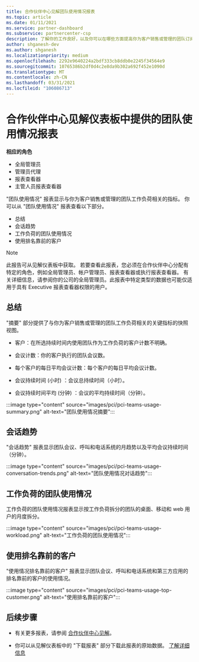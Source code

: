 ```yaml
---
title: 合作伙伴中心见解团队使用情况报表
ms.topic: article
ms.date: 01/11/2021
ms.service: partner-dashboard
ms.subservice: partnercenter-csp
description: 了解你的工作良好，以及你可以在哪些方面提高你为客户销售或管理的团队订阅的使用情况。
author: shganesh-dev
ms.author: shganesh
ms.localizationpriority: medium
ms.openlocfilehash: 2292e9640224a2bdf333cb8ddb0e2245f34564e9
ms.sourcegitcommit: 10765386b2df0d4c2e8da9b302a692f452e1090d
ms.translationtype: MT
ms.contentlocale: zh-CN
ms.lasthandoff: 03/31/2021
ms.locfileid: "106086713"
---
```

# <a name="teams-usage-report-available-from-the-partner-center-insights-dashboard"></a>合作伙伴中心见解仪表板中提供的团队使用情况报表

**相应的角色**

- 全局管理员
- 管理员代理
- 报表查看器
- 主管人员报表查看器

"团队使用情况" 报表显示与你为客户销售或管理的团队工作负荷相关的指标。 你可以从 "团队使用情况" 报表查看以下部分。

- 总结
- 会话趋势
- 工作负荷的团队使用情况
- 使用排名靠前的客户

 > [!NOTE]
 > 此报告可从见解仪表板中获取。 若要查看此报表，您必须在合作伙伴中心分配有特定的角色，例如全局管理员、帐户管理员、报表查看器或执行报表查看器。 有关详细信息，请参阅你的公司的全局管理员。此报表中特定类型的数据也可能仅适用于具有 Executive 报表查看器权限的用户。

## <a name="summary"></a>总结

"摘要" 部分提供了与你为客户销售或管理的团队工作负荷相关的关键指标的快照视图。  

- 客户：在所选持续时间内使用团队作为工作负荷的客户计数不明确。

- 会议计数：你的客户执行的团队会议数。

- 每个客户的每日平均会议计数：每个客户的每日平均会议计数。 

- 会议持续时间 (小时) ：会议总持续时间（小时）。 

- 会议持续时间平均 (分钟) ：会议的平均持续时间（分钟）。 

:::image type="content" source="images/pci/pci-teams-usage-summary.png" alt-text="团队使用情况摘要":::

## <a name="conversations-trend"></a>会话趋势

"会话趋势" 报表显示团队会议、呼叫和电话系统的月趋势以及平均会议持续时间（分钟）。

:::image type="content" source="images/pci/pci-teams-usage-conversation-trends.png" alt-text="团队使用情况对话趋势":::

## <a name="teams-usage-by-workloads"></a>工作负荷的团队使用情况

工作负荷的团队使用情况报表显示按工作负荷拆分的团队的桌面、移动和 web 用户的月度拆分。

:::image type="content" source="images/pci/pci-teams-usage-workload.png" alt-text="工作负荷的团队使用情况":::

## <a name="top-customers-by-usage"></a>使用排名靠前的客户

"使用情况排名靠前的客户" 报表显示团队会议、呼叫和电话系统和第三方应用的排名靠前的客户的使用情况。

:::image type="content" source="images/pci/pci-teams-usage-top-customer.png" alt-text="使用排名靠前的客户":::

## <a name="next-steps"></a>后续步骤

- 有关更多报表，请参阅 [合作伙伴中心见解](partner-center-insights.md)。

- 你可以从见解仪表板中的 "下载报表" 部分下载此报表的原始数据。 [了解详细信息](pci-download-reports.md) 
